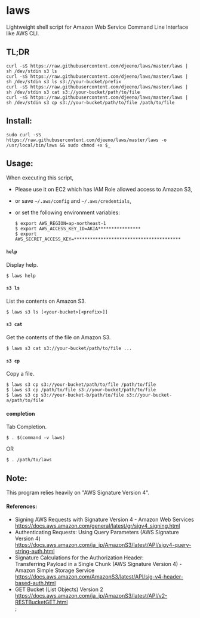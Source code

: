 
laws
====

Lightweight shell script for Amazon Web Service Command Line Interface like AWS CLI.


## TL;DR

    curl -sS https://raw.githubusercontent.com/djeeno/laws/master/laws | sh /dev/stdin s3 ls
    curl -sS https://raw.githubusercontent.com/djeeno/laws/master/laws | sh /dev/stdin s3 ls s3://your-bucket/prefix
    curl -sS https://raw.githubusercontent.com/djeeno/laws/master/laws | sh /dev/stdin s3 cat s3://your-bucket/path/to/file
    curl -sS https://raw.githubusercontent.com/djeeno/laws/master/laws | sh /dev/stdin s3 cp s3://your-bucket/path/to/file /path/to/file


## Install:

    sudo curl -sS https://raw.githubusercontent.com/djeeno/laws/master/laws -o /usr/local/bin/laws && sudo chmod +x $_


## Usage:

When executing this script,
  - Please use it on EC2 which has IAM Role allowed access to Amazon S3,
  - or save `~/.aws/config` and `~/.aws/credentials`,
  - or set the following environment variables:

    ```
    $ export AWS_REGION=ap-northeast-1
    $ export AWS_ACCESS_KEY_ID=AKIA****************
    $ export AWS_SECRET_ACCESS_KEY=****************************************
    ```


#### `help`
Display help.  

    $ laws help


#### `s3 ls`
List the contents on Amazon S3.  

    $ laws s3 ls [<your-bucket>[<prefix>]]


#### `s3 cat`
Get the contents of the file on Amazon S3.  

    $ laws s3 cat s3://your-bucket/path/to/file ...


#### `s3 cp`
Copy a file.  

    $ laws s3 cp s3://your-bucket/path/to/file /path/to/file
    $ laws s3 cp /path/to/file s3://your-bucket/path/to/file
    $ laws s3 cp s3://your-bucket-b/path/to/file s3://your-bucket-a/path/to/file


#### completion
Tab Completion.

    $ . $(command -v laws)

OR  

    $ . /path/to/laws


## Note:
This program relies heavily on "AWS Signature Version 4".  

#### References:
  - Signing AWS Requests with Signature Version 4 - Amazon Web Services  
    https://docs.aws.amazon.com/general/latest/gr/sigv4_signing.html  
  - Authenticating Requests: Using Query Parameters (AWS Signature Version 4)
    https://docs.aws.amazon.com/ja_jp/AmazonS3/latest/API/sigv4-query-string-auth.html
  - Signature Calculations for the Authorization Header:  
    Transferring Payload in a Single Chunk (AWS Signature Version 4) - Amazon Simple Storage Service  
    https://docs.aws.amazon.com/AmazonS3/latest/API/sig-v4-header-based-auth.html  
  - GET Bucket (List Objects) Version 2  
    https://docs.aws.amazon.com/ja_jp/AmazonS3/latest/API/v2-RESTBucketGET.html  
;
